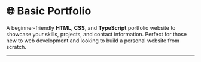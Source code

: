 # 🌐 Basic Portfolio

A beginner-friendly **HTML**, **CSS**, and **TypeScript** portfolio website to showcase your skills, projects, and contact information. Perfect for those new to web development and looking to build a personal website from scratch.

---
